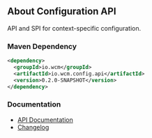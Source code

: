 ## About Configuration API

API and SPI for context-specific configuration.

### Maven Dependency

```xml
<dependency>
  <groupId>io.wcm</groupId>
  <artifactId>io.wcm.config.api</artifactId>
  <version>0.2.0-SNAPSHOT</version>
</dependency>
```

### Documentation

* [API Documentation][apidocs]
* [Changelog][changelog]


[apidocs]: apidocs/
[changelog]: changes-report.html

